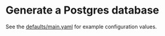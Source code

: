 # Generate a Postgres database

See the [defaults/main.yaml](defaults/main.yaml) for example configuration
values.
